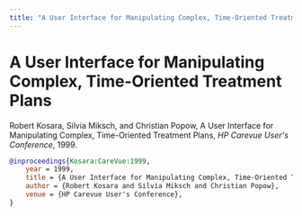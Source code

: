 ```yaml
---
title: "A User Interface for Manipulating Complex, Time-Oriented Treatment Plans"
---
```


# A User Interface for Manipulating Complex, Time-Oriented Treatment Plans

Robert Kosara, Silvia Miksch, and Christian Popow, A User Interface for Manipulating Complex, Time-Oriented Treatment Plans, _HP Carevue User's Conference_, 1999.


```bibtex
@inproceedings{Kosara:CareVue:1999,
	year = 1999,
	title = {A User Interface for Manipulating Complex, Time-Oriented Treatment Plans},
	author = {Robert Kosara and Silvia Miksch and Christian Popow},
	venue = {HP Carevue User's Conference},
}
```

